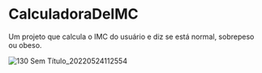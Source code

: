 # CalculadoraDeIMC
Um projeto que calcula o IMC do usuário e diz se está normal, sobrepeso ou obeso.

![130 Sem Título_20220524112554](https://user-images.githubusercontent.com/81256013/170059815-84b2fec3-4b1a-410c-8237-72330470fd8b.png)


